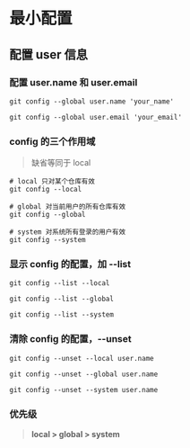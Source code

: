 # 最小配置

## 配置 user 信息

### 配置 user.name 和 user.email

```shell
git config --global user.name 'your_name'

git config --global user.email 'your_email'
```

### config 的三个作用域

> 缺省等同于 local

```shell
# local 只对某个仓库有效
git config --local

# global 对当前用户的所有仓库有效
git config --global

# system 对系统所有登录的用户有效
git config --system
```

### 显示 config 的配置，加 --list

```shell
git config --list --local

git config --list --global

git config --list --system
```

### 清除 config 的配置，--unset

```shell
git config --unset --local user.name

git config --unset --global user.name

git config --unset --system user.name
```

### 优先级

> **local > global > system**
